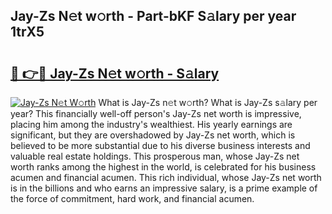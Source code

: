 ## Jay-Zs N𝚎t w𝚘rth - Part-bKF S𝚊lary per year 1trX5

# <h2><a href="http://gc3b7f.nevu.top/?p=Jay-Zs">🔗 👉🔴 Jay-Zs N𝚎t w𝚘rth - S𝚊lary</a></h2>

[![Jay-Zs N𝚎t W𝚘rth](https://i.imgur.com/Oavwk0R.jpeg)](http://gc3b7f.nevu.top/?p=Jay-Zs)
What is Jay-Zs n𝚎t w𝚘rth? What is Jay-Zs s𝚊lary per year?
This financially well-off person's Jay-Zs net worth is impressive, placing him among the industry's wealthiest. His yearly earnings are significant, but they are overshadowed by Jay-Zs net worth, which is believed to be more substantial due to his diverse business interests and valuable real estate holdings. This prosperous man, whose Jay-Zs net worth ranks among the highest in the world, is celebrated for his business acumen and financial acumen. This rich individual, whose Jay-Zs net worth is in the billions and who earns an impressive salary, is a prime example of the force of commitment, hard work, and financial acumen.
